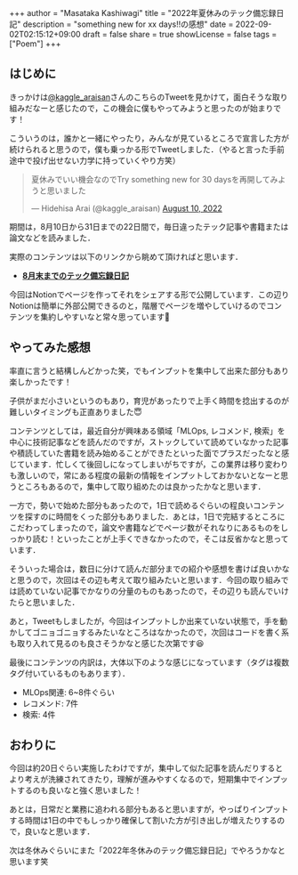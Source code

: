 +++
author = "Masataka Kashiwagi"
title = "2022年夏休みのテック備忘録日記"
description = "something new for xx days!!の感想"
date = 2022-09-02T02:15:12+09:00
draft = false
share = true
showLicense = false
tags = ["Poem"]
+++

## はじめに
きっかけは[@kaggle_araisan](https://twitter.com/kaggle_araisan)さんのこちらのTweetを見かけて，面白そうな取り組みだなーと感じたので，この機会に僕もやってみようと思ったのが始まりです！

こういうのは，誰かと一緒にやったり，みんなが見ているところで宣言した方が続けられると思うので，僕も乗っかる形でTweetしました．（やると言った手前途中で投げ出せない力学に持っていくやり方笑）

<blockquote class="twitter-tweet" data-partner="tweetdeck"><p lang="ja" dir="ltr">夏休みでいい機会なのでTry something new for 30 daysを再開してみようと思いました</p>&mdash; Hidehisa Arai (@kaggle_araisan) <a href="https://twitter.com/kaggle_araisan/status/1557233438503370752?ref_src=twsrc%5Etfw">August 10, 2022</a></blockquote>
<script async src="https://platform.twitter.com/widgets.js" charset="utf-8"></script>

期間は，8月10日から31日までの22日間で，毎日違ったテック記事や書籍または論文などを読みました．

実際のコンテンツは以下のリンクから眺めて頂ければと思います．
- **[8月末までのテック備忘録日記](https://right-hell-d7a.notion.site/8-841d8ee4ed654921953ad4155d198d79)**

今回はNotionでページを作ってそれをシェアする形で公開しています．この辺りNotionは簡単に外部公開できるのと，階層でページを増やしていけるのでコンテンツを集約しやすいなと常々思っています👏

## やってみた感想
率直に言うと結構しんどかった笑，でもインプットを集中して出来た部分もあり楽しかったです！

子供がまだ小さいというのもあり，育児があったりで上手く時間を捻出するのが難しいタイミングも正直ありました😇

コンテンツとしては，最近自分が興味ある領域「MLOps, レコメンド, 検索」を中心に技術記事などを読んだのですが，ストックしていて読めていなかった記事や積読していた書籍を読み始めることができたといった面でプラスだったなと感じています．忙しくて後回しになってしまいがちですが，この業界は移り変わりも激しいので，常にある程度の最新の情報をインプットしておかないとなーと思うところもあるので，集中して取り組めたのは良かったかなと思います．

一方で，勢いで始めた部分もあったので，1日で読めるぐらいの程良いコンテンツを探すのに時間をくった部分もありました．あとは，1日で完結するところにこだわってしまったので，論文や書籍などでページ数がそれなりにあるものをしっかり読む！といったことが上手くできなかったので，そこは反省かなと思っています．

そういった場合は，数日に分けて読んだ部分までの紹介や感想を書けば良いかなと思うので，次回はその辺も考えて取り組みたいと思います．今回の取り組みでは読めていない記事でかなりの分量のものもあったので，その辺りも読んでいけたらと思いました．

あと，Tweetもしましたが，今回はインプットしか出来ていない状態で，手を動かしてゴニョゴニョするみたいなところはなかったので，次回はコードを書く系も取り入れて見るのも良さそうかなと感じた次第です😆

最後にコンテンツの内訳は，大体以下のような感じになっています（タグは複数タグ付いているものもあります）．
- MLOps関連: 6~8件ぐらい
- レコメンド: 7件
- 検索: 4件

## おわりに
今回は約20日ぐらい実施したわけですが，集中して似た記事を読んだりするとより考えが洗練されてきたり，理解が進みやすくなるので，短期集中でインプットするのも良いなと強く思いました！

あとは，日常だと業務に追われる部分もあると思いますが，やっぱりインプットする時間は1日の中でもしっかり確保して割いた方が引き出しが増えたりするので，良いなと思います．

次は冬休みぐらいにまた「2022年冬休みのテック備忘録日記」でやろうかなと思います笑
